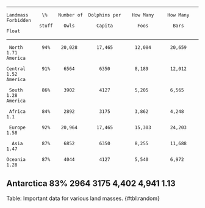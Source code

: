   -----------------------------------------------------------------------------------
    Landmass     \%    Number of  Dolphins per    How Many     How Many    Forbidden
                stuff    Owls        Capita         Foos         Bars        Float
  ------------ ------- --------- -------------- ------------ ------------ -----------
     North       94%    20,028       17,465        12,084       20,659       1.71
    America                                                               

    Central      91%     6564         6350         8,189        12,012       1.52
    America                                                               

     South       86%     3902         4127         5,205        6,565        1.28
    America                                                               

     Africa      84%     2892         3175         3,862        4,248         1.1

     Europe      92%    20,964       17,465        15,303       24,203       1.58

      Asia       87%     6852         6350         8,255        11,688       1.47

    Oceania      87%     4044         4127         5,540        6,972        1.28

   Antarctica    83%     2964         3175         4,402        4,941        1.13
  -----------------------------------------------------------------------------------

  Table: Important data for various land masses. {#tbl:random}
